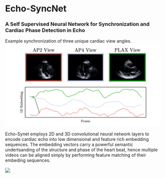 # Echo-SyncNet
### A Self Supervised Neural Network for Synchronization and Cardiac Phase Detection in Echo

Example synchronization of three unique cardiac view angles.
![](resources/ap2ap4plax-sync.gif)

Echo-Synet employs 2D and 3D convolutional neural network layers to encode cardiac echo into low dimensional and feature rich embedding sequences. The embedding vectors carry a powerful semantic undertsanding of the structure and phase of the heart beat, hence multiple videos can be aligned simply by performing feature matching of their embeding sequences. 

<img align="center" src="https://i.imgur.com/kIgSMsO.png" width="600"> 

